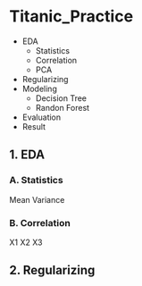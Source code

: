# Titanic_Practice
* EDA
  * Statistics
  * Correlation
  * PCA
* Regularizing
* Modeling
  * Decision Tree
  * Randon Forest
* Evaluation
* Result

## 1. EDA
### A. Statistics
Mean Variance
### B. Correlation
X1 X2 X3
## 2. Regularizing
